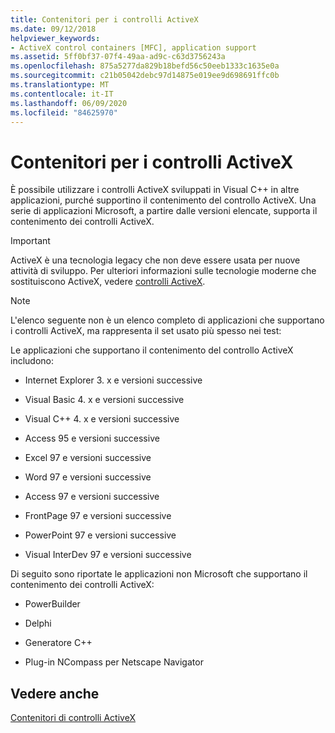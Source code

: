 ```yaml
---
title: Contenitori per i controlli ActiveX
ms.date: 09/12/2018
helpviewer_keywords:
- ActiveX control containers [MFC], application support
ms.assetid: 5ff0bf37-07f4-49aa-ad9c-c63d3756243a
ms.openlocfilehash: 875a5277da829b18befd56c50eeb1333c1635e0a
ms.sourcegitcommit: c21b05042debc97d14875e019ee9d698691ffc0b
ms.translationtype: MT
ms.contentlocale: it-IT
ms.lasthandoff: 06/09/2020
ms.locfileid: "84625970"
---
```

# <a name="containers-for-activex-controls"></a>Contenitori per i controlli ActiveX

È possibile utilizzare i controlli ActiveX sviluppati in Visual C++ in altre applicazioni, purché supportino il contenimento del controllo ActiveX. Una serie di applicazioni Microsoft, a partire dalle versioni elencate, supporta il contenimento dei controlli ActiveX.

>[!IMPORTANT]
> ActiveX è una tecnologia legacy che non deve essere usata per nuove attività di sviluppo. Per ulteriori informazioni sulle tecnologie moderne che sostituiscono ActiveX, vedere [controlli ActiveX](activex-controls.md).

> [!NOTE]
> L'elenco seguente non è un elenco completo di applicazioni che supportano i controlli ActiveX, ma rappresenta il set usato più spesso nei test:

Le applicazioni che supportano il contenimento del controllo ActiveX includono:

- Internet Explorer 3. x e versioni successive

- Visual Basic 4. x e versioni successive

- Visual C++ 4. x e versioni successive

- Access 95 e versioni successive

- Excel 97 e versioni successive

- Word 97 e versioni successive

- Access 97 e versioni successive

- FrontPage 97 e versioni successive

- PowerPoint 97 e versioni successive

- Visual InterDev 97 e versioni successive

Di seguito sono riportate le applicazioni non Microsoft che supportano il contenimento dei controlli ActiveX:

- PowerBuilder

- Delphi

- Generatore C++

- Plug-in NCompass per Netscape Navigator

## <a name="see-also"></a>Vedere anche

[Contenitori di controlli ActiveX](activex-control-containers.md)
